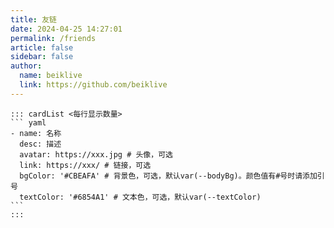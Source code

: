 ```yaml
---
title: 友链
date: 2024-04-25 14:27:01
permalink: /friends
article: false
sidebar: false
author:
  name: beiklive
  link: https://github.com/beiklive
---
```


````
::: cardList <每行显示数量>
``` yaml
- name: 名称
  desc: 描述
  avatar: https://xxx.jpg # 头像，可选
  link: https://xxx/ # 链接，可选
  bgColor: '#CBEAFA' # 背景色，可选，默认var(--bodyBg)。颜色值有#号时请添加引号
  textColor: '#6854A1' # 文本色，可选，默认var(--textColor)
```
:::
````